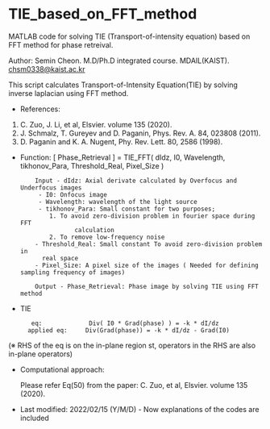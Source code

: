 # TIE_based_on_FFT_method
MATLAB code for solving TIE (Transport-of-intensity equation) based on FFT method for phase retreival.

Author: Semin Cheon. M.D/Ph.D integrated course. MDAIL(KAIST).
          chsm0338@kaist.ac.kr

This script calculates Transport-of-Intensity Equation(TIE) by solving
inverse laplacian using FFT method.

- References:
1. C. Zuo, J. Li, et al, Elsvier. volume 135 (2020).
2. J. Schmalz, T. Gureyev and D. Paganin, Phys. Rev. A. 84, 023808
(2011).
3. D. Paganin and K. A. Nugent, Phy. Rev. Lett. 80, 2586 (1998).

- Function:
 [ Phase_Retrieval ] = TIE_FFT( dIdz, I0, Wavelength, tikhonov_Para, Threshold_Real, Pixel_Size )

          Input - dIdz: Axial derivate calculated by Overfocus and Underfocus images
           - I0: Onfocus image
           - Wavelength: wavelength of the light source
           - tikhonov_Para: Small constant for two purposes;
              1. To avoid zero-division problem in fourier space during FFT
                     calculation
              2. To remove low-frequency noise
          - Threshold_Real: Small constant To avoid zero-division problem in
            real space
          - Pixel_Size: A pixel size of the images ( Needed for defining sampling frequency of images)

          Output - Phase_Retrieval: Phase image by solving TIE using FFT method

-   TIE  

           eq:             Div( I0 * Grad(phase) ) = -k * dI/dz
          applied eq:     Div(Grad(phase)) = -k * dI/dz - Grad(I0)

(※ RHS of the eq is on the in-plane region st, operators in the RHS are also in-plane operators)
 
- Computational approach: 

  Please refer Eq(50) from the paper: C. Zuo, et al, Elsvier. volume 135 (2020).

- Last modified: 2022/02/15 (Y/M/D) - Now explanations of the codes are included 
